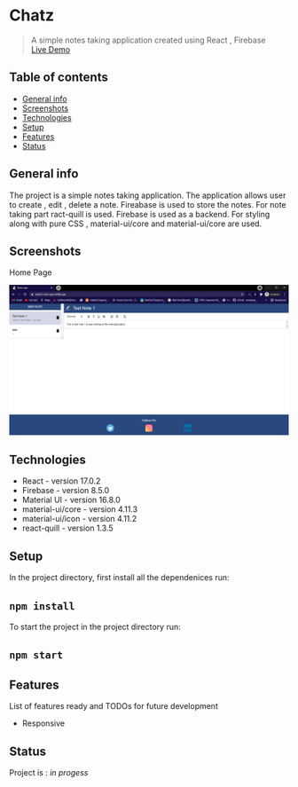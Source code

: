 # Chatz
> A simple notes taking application created using React , Firebase<br />
> [Live Demo](https://ash-moviezz.netlify.app/)

## Table of contents
* [General info](#general-info)
* [Screenshots](#screenshots)
* [Technologies](#technologies)
* [Setup](#setup)
* [Features](#features)
* [Status](#status)

## General info
The project is a simple notes taking application. The application allows user to create , edit , delete a note. Fireabase is used to store the notes. For note taking part ract-quill is used. Firebase is used as a backend. For styling along with pure CSS , material-ui/core and material-ui/core are used.

## Screenshots

Home Page 

![Home Page](images/Home.PNG)
 

## Technologies
* React - version 17.0.2
* Firebase - version 8.5.0 
* Material UI - version 16.8.0
* material-ui/core - version 4.11.3
* material-ui/icon - version 4.11.2
* react-quill - version 1.3.5

## Setup

In the project directory, first install all the dependenices run:
## `npm install`

To start the project in the project directory run:
## `npm start`

## Features
List of features ready and TODOs for future development
* Responsive

## Status
Project is : _in progess_
